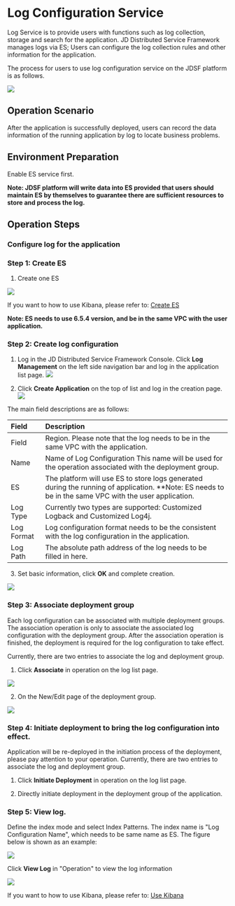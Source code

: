 #  Log Configuration Service

Log Service is to provide users with functions such as log collection, storage and search for the application. JD Distributed Service Framework manages logs via ES; Users can configure the log collection rules and other information for the application.

The process for users to use log configuration service on the JDSF platform is as follows.

![](../../../../../image/Internet-Middleware/JD-Distributed-Service-Framework/log-flow1.png)


## Operation Scenario

After the application is successfully deployed, users can record the data information of the running application by log to locate business problems.


## Environment Preparation

Enable ES service first.

**Note: JDSF platform will write data into ES provided that users should maintain ES by themselves to guarantee there are sufficient resources to store and process the log.**


## Operation Steps

###  Configure log for the application

### Step 1: Create ES


1. Create one ES

![](../../../../../image/Internet-Middleware/JD-Distributed-Service-Framework/log-es-11.png)


If you want to how to use Kibana, please refer to: [Create ES](../../../JCS-for-Elasticsearch/Introduction/Product-Overview.md)  


**Note: ES needs to use 6.5.4 version, and be in the same VPC with the user application.** 

### Step 2: Create log configuration

1. Log in the JD Distributed Service Framework Console. Click **Log Management** on the left side navigation bar and log in the application list page.
![](../../../../../image/Internet-Middleware/JD-Distributed-Service-Framework/log-list.png)

2. Click **Create Application** on the top of list and log in the creation page.
![](../../../../../image/Internet-Middleware/JD-Distributed-Service-Framework/log-create.png)

The main field descriptions are as follows:

| Field	|  Description  |
| :- | :- | 
|  Field	|  Region. Please note that the log needs to be in the same VPC with the application. |
|   Name |  Name of Log Configuration This name will be used for the operation associated with the deployment group.    	|  
|   ES |   The platform will use ES to store logs generated during the running of application. **Note: ES needs to be in the same VPC with the user application.    	| 
|   Log Type |   Currently two types are supported: Customized Logback and Customized Log4j. 	| 
|   Log Format |   Log configuration format needs to be the consistent with the log configuration in the application. 	| 
|   Log Path |   The absolute path address of the log needs to be filled in here.   	| 



3. Set basic information, click **OK** and complete creation.

![](../../../../../image/Internet-Middleware/JD-Distributed-Service-Framework/log-detail.png)


### Step 3: Associate deployment group

Each log configuration can be associated with multiple deployment groups. The association operation is only to associate the associated log configuration with the deployment group. After the association operation is finished, the deployment is required for the log configuration to take effect.

Currently, there are two entries to associate the log and deployment group.

1. Click **Associate** in operation on the log list page.

![](../../../../../image/Internet-Middleware/JD-Distributed-Service-Framework/log-bg.png)

2. On the New/Edit page of the deployment group.

![](../../../../../image/Internet-Middleware/JD-Distributed-Service-Framework/log-bg-app-1214.png)


### Step 4: Initiate deployment to bring the log configuration into effect.

Application will be re-deployed in the initiation process of the deployment, please pay attention to your operation. Currently, there are two entries to associate the log and deployment group.

1. Click **Initiate Deployment** in operation on the log list page.

2. Directly initiate deployment in the deployment group of the application.



### Step 5: View log.

Define the index mode and select Index Patterns. The index name is "Log Configuration Name", which needs to be same name as ES. The figure below is shown as an example:

![](../../../../../image/Internet-Middleware/JD-Distributed-Service-Framework/log-es-2.png)



Click **View Log** in "Operation" to view the log information

![](../../../../../image/Internet-Middleware/JD-Distributed-Service-Framework/log-es-3.png)


If you want to how to use Kibana, please refer to: [Use Kibana](../../../JCS-for-Elasticsearch/Best-Practices/using_kibana.md)  



